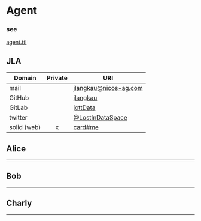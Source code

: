 # Agent

### see

[agent.ttl](./agent.ttl)

## JLA

| Domain      |  Private  | URI                                                                                            |
|-------------|:---------:|------------------------------------------------------------------------------------------------|
| mail        |           | jlangkau@nicos-ag.com                                                                          |
| GitHub      |           | [jlangkau](https://github.com/jlangkau)                                     |
| GitLab      |           | [jottData](https://gitlab.com/jottData)                                     |
| twitter     |           | [@LostInDataSpace](https://twitter.com/LostInDataSpace)                                        |
| solid (web) |     x     | [card#me](https://jottomat.solidweb.org/profile/card#me) |

## Alice

---

## Bob

---

## Charly

---